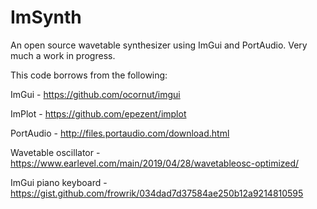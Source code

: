 # ImSynth
An open source wavetable synthesizer using ImGui and PortAudio. Very much a work in progress.

This code borrows from the following:

ImGui - https://github.com/ocornut/imgui

ImPlot - https://github.com/epezent/implot

PortAudio - http://files.portaudio.com/download.html

Wavetable oscillator - https://www.earlevel.com/main/2019/04/28/wavetableosc-optimized/

ImGui piano keyboard - https://gist.github.com/frowrik/034dad7d37584ae250b12a9214810595

